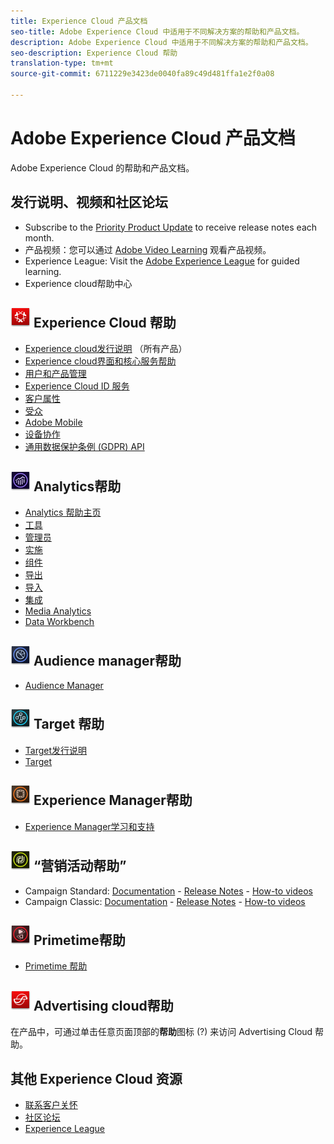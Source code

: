 ```yaml
---
title: Experience Cloud 产品文档
seo-title: Adobe Experience Cloud 中适用于不同解决方案的帮助和产品文档。
description: Adobe Experience Cloud 中适用于不同解决方案的帮助和产品文档。
seo-description: Experience Cloud 帮助
translation-type: tm+mt
source-git-commit: 6711229e3423de0040fa89c49d481ffa1e2f0a08

---
```



# Adobe Experience Cloud 产品文档

Adobe Experience Cloud 的帮助和产品文档。

## 发行说明、视频和社区论坛

* Subscribe to the [Priority Product Update](https://www.adobe.com/subscription/priority-product-update.html) to receive release notes each month.
* 产品视频：您可以通过 [Adobe Video Learning](https://helpx.adobe.com/experience-cloud/tutorials.html) 观看产品视频。
* Experience League: Visit the [Adobe Experience League](https://landing.adobe.com/experience-league/) for guided learning.
* Experience cloud帮助中心

## ![Experience Cloud 帮助](assets/experience_cloud_appicon_32.png) Experience Cloud 帮助

* [Experience cloud发行说明](https://docs.adobe.com/content/help/en/release-notes/experience-cloud/current.html) （所有产品）
* [Experience cloud界面和核心服务帮助](https://docs.adobe.com/content/help/en/core-services/interface/experience-cloud.html)
* [用户和产品管理](https://docs.adobe.com/content/help/en/core-services/interface/manage-users-and-products/admin-getting-started.html)
* [Experience Cloud ID 服务](https://docs.adobe.com/content/help/en/id-service/using/home.html)
* [客户属性](https://docs.adobe.com/content/help/en/core-services/interface/customer-attributes/attributes.html)
* [受众](https://docs.adobe.com/content/help/en/core-services/interface/audiences/audience-library.html)
* [Adobe Mobile](https://docs.adobe.com/content/help/en/mobile-services/using/home.html)
* [设备协作](https://docs.adobe.com/content/help/en/device-co-op/using/home.html)
* [通用数据保护条例 (GDPR) API](https://www.adobe.io/apis/experiencecloud/gdpr.html)

## ![Analytics帮助](assets/mc_analytics_32.png) Analytics帮助

* [Analytics 帮助主页](https://docs.adobe.com/content/help/en/analytics/landing/home.html)
* [工具](https://docs.adobe.com/content/help/en/analytics/analyze/home.html)
* [管理员](https://docs.adobe.com/content/help/en/analytics/admin/home.html)
* [实施](https://docs.adobe.com/content/help/en/analytics/implementation/home.html)
* [组件](https://docs.adobe.com/content/help/en/analytics/components/home.html)
* [导出](https://docs.adobe.com/content/help/en/analytics/export/home.html)
* [导入](https://docs.adobe.com/content/help/en/analytics/import/home.html)
* [集成](https://docs.adobe.com/content/help/en/analytics/integration/home.html)
* [Media Analytics](https://docs.adobe.com/content/help/en/media-analytics/using/media-overview.html)
* [Data Workbench](https://marketing.adobe.com/resources/help/en_US/insight/)

## ![Audience Manager帮助](assets/mc_audiencemanager_32.png) Audience manager帮助

* [Audience Manager](https://docs.adobe.com/content/help/en/audience-manager/user-guide/aam-home.html)

## ![Target 帮助](assets/mc_target_32.png) Target 帮助

* [Target发行说明](https://docs.adobe.com/content/help/en/target/using/release-notes/release-notes.html)
* [Target](https://docs.adobe.com/content/help/en/target/using/target-home.html)

## ![Experience Manager帮助](assets/mc_experiencemanager_32.png) Experience Manager帮助

* [Experience Manager学习和支持](https://helpx.adobe.com/support/experience-manager.html)

## ![营销活动帮助](assets/mc_campaign_32.png) “营销活动帮助”

* Campaign Standard: [Documentation](https://helpx.adobe.com/support/campaign/standard.html) - [Release Notes](https://docs.adobe.com/content/help/en/campaign-standard/using/release-notes/release-notes.html) - [How-to videos](https://docs.adobe.com/content/help/en/campaign-learn/campaign-standard-tutorials/overview.html)
* Campaign Classic: [Documentation](https://helpx.adobe.com/support/campaign/classic.html) - [Release Notes](https://docs.campaign.adobe.com/doc/AC/en/RN.html) - [How-to videos](https://docs.adobe.com/content/help/en/campaign-learn/campaign-classic-tutorials/overview.html)

## ![Primetime帮助](assets/primetime_app_32.png) Primetime帮助

* [Primetime 帮助](http://help.adobe.com/en_US/primetime/)

## ![Advertising cloud帮助](assets/advertisingcloud_appicon_32.png) Advertising cloud帮助

在产品中，可通过单击任意页面顶部的&#x200B;**帮助**&#x200B;图标 (?) 来访问 Advertising Cloud 帮助。

## 其他 Experience Cloud 资源

* [联系客户关怀](https://helpx.adobe.com/contact/enterprise-support.ec.html)
* [社区论坛](https://forums.adobe.com/community/experience-cloud)
* [Experience League](https://landing.adobe.com/experience-league/)
